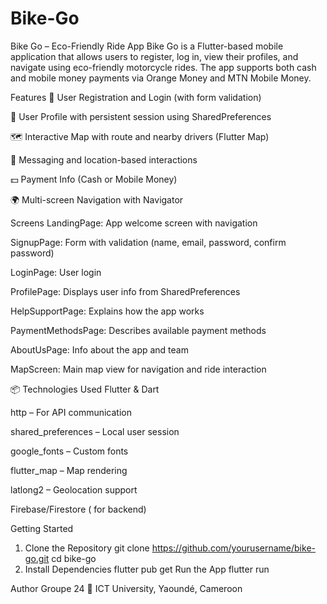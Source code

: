 # Bike-Go
Bike Go – Eco-Friendly Ride App
Bike Go is a Flutter-based mobile application that allows users to register, log in, view their profiles, and navigate using eco-friendly motorcycle rides. The app supports both cash and mobile money payments via Orange Money and MTN Mobile Money.

Features
🔐 User Registration and Login (with form validation)

👤 User Profile with persistent session using SharedPreferences

🗺️ Interactive Map with route and nearby drivers (Flutter Map)

💬 Messaging and location-based interactions

💵 Payment Info (Cash or Mobile Money)

🌍 Multi-screen Navigation with Navigator

Screens
LandingPage: App welcome screen with navigation

SignupPage: Form with validation (name, email, password, confirm password)

LoginPage: User login

ProfilePage: Displays user info from SharedPreferences

HelpSupportPage: Explains how the app works

PaymentMethodsPage: Describes available payment methods

AboutUsPage: Info about the app and team

MapScreen: Main map view for navigation and ride interaction

📦 Technologies Used
Flutter & Dart

http – For API communication

shared_preferences – Local user session

google_fonts – Custom fonts

flutter_map – Map rendering

latlong2 – Geolocation support

Firebase/Firestore ( for backend)

Getting Started
1. Clone the Repository
git clone https://github.com/yourusername/bike-go.git
cd bike-go
2. Install Dependencies
flutter pub get
Run the App
flutter run

Author
Groupe 24
📍 ICT University, Yaoundé, Cameroon
